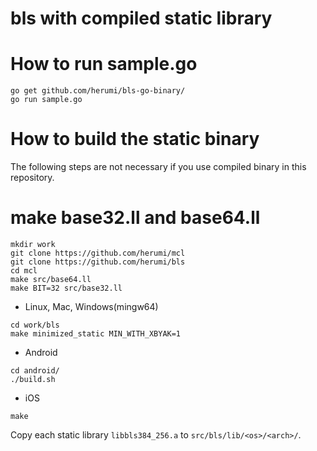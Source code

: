# bls with compiled static library

# How to run sample.go
```
go get github.com/herumi/bls-go-binary/
go run sample.go
```

# How to build the static binary
The following steps are not necessary if you use compiled binary in this repository.

# make base32.ll and base64.ll

```
mkdir work
git clone https://github.com/herumi/mcl
git clone https://github.com/herumi/bls
cd mcl
make src/base64.ll
make BIT=32 src/base32.ll
```

* Linux, Mac, Windows(mingw64)
```
cd work/bls
make minimized_static MIN_WITH_XBYAK=1
```

* Android
```
cd android/
./build.sh
```

* iOS
```
make
```

Copy each static library `libbls384_256.a` to `src/bls/lib/<os>/<arch>/`.
